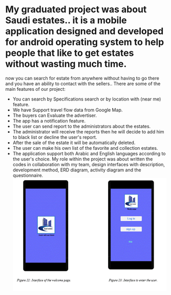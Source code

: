 # My graduated project was about Saudi estates.. it is a mobile application designed and developed for android operating system to help people that like to get estates without wasting much time.
now you can search for estate from anywhere without having to go there and you have an ability to contact with the sellers.. 
There are some of the main features of our project:
- You can search by Specifications search or by location with (near me) feature.
- We have Support travel flow data from Google Map.
- The buyers can Evaluate the advertiser.
- The app has a notification feature.
- The user can send report to the administrators about the estates.
- The administrator will receive the reports then he will decide to add him to black list or decline the user's report. 
- After the sale of the estate it will be automatically deleted. 
- The user can make his own list of the favorite and collection estates.
- The application support both Arabic and English languages according to the user's choice.
My role within the project was about written the codes in collaboration with my team, design interfaces with description, 
development method, ERD diagram, activity diagram and the questionnaire.
![](Interfaces/1.GIF)














